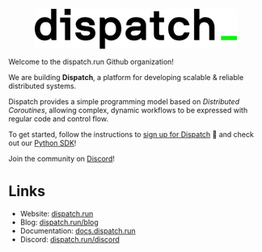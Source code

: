 <p align="center">
    <img width="400" src="./profile/logo.png"/>
</p>

[signup]: https://docs.dispatch.run/dispatch/getting-started
[python-sdk]: https://github.com/dispatchrun/dispatch-py
[discord]: https://dispatch.run/discord
[website]: https://dispatch.run
[blog]: https://dispatch.run/blog
[docs]: https://docs.dispatch.run

Welcome to the dispatch.run Github organization!

We are building **Dispatch**, a platform for developing scalable & reliable distributed systems.

Dispatch provides a simple programming model based on *Distributed Coroutines*, allowing complex, dynamic workflows to be expressed with regular code and control flow.

To get started, follow the instructions to [sign up for Dispatch][signup] 🚀 and check out our [Python SDK][python-sdk]!

Join the community on [Discord][discord]!

# Links

- Website: [dispatch.run][website]
- Blog: [dispatch.run/blog][blog]
- Documentation: [docs.dispatch.run][docs]
- Discord: [dispatch.run/discord][discord]
